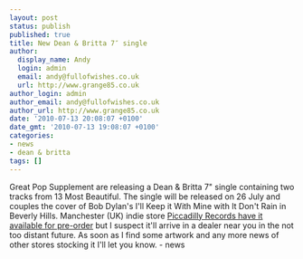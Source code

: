 ```yaml
---
layout: post
status: publish
published: true
title: New Dean & Britta 7″ single
author:
  display_name: Andy
  login: admin
  email: andy@fullofwishes.co.uk
  url: http://www.grange85.co.uk
author_login: admin
author_email: andy@fullofwishes.co.uk
author_url: http://www.grange85.co.uk
date: '2010-07-13 20:08:07 +0100'
date_gmt: '2010-07-13 19:08:07 +0100'
categories:
- news
- dean & britta
tags: []
---
```

<div><span class="removed_link" title="http://www.greatpopsupplement.com/start.html">Great Pop Supplement</span> are releasing a Dean & Britta 7" single containing two tracks from 13 Most Beautiful. The single will be released on 26 July and couples the cover of Bob Dylan&#039;s I&#039;ll Keep it With Mine with It Don&#039;t Rain in Beverly Hills. Manchester (UK) indie store <a href="http://www.piccadillyrecords.com/products/DeanBritta-I%E2%80%99llKeepItWithMineItDon%E2%80%99tRainInBeverlyHills-TheGreatPopSupplement-70716.html">Piccadilly Records have it available for pre-order</a> but I suspect it&#039;ll arrive in a dealer near you in the not too distant future. As soon as I find some artwork and any more news of other stores stocking it I&#039;ll let you know.
- news
</p></div>
